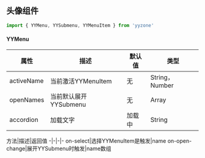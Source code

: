 ## 头像组件
``` javascript
import { YYMenu, YYSubmenu, YYMenuItem } from 'yyzone'
```

#### YYMenu
属性|描述|默认值|类型
-|-|-|-
activeName|当前激活YYMenuItem|无|String，Number
openNames|当前默认展开YYSubmenu|无|Array
accordion|加载文字|加载中|String


方法|描述|返回值
-|-|-|-
on-select|选择YYMenuItem是触发|name
on-open-change|展开YYSubmenu时触发|name数组